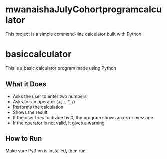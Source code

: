 # mwanaishaJulyCohortprogramcalculator

This project is a simple command-line calculator built with Python

# basiccalculator

This is a basic calculator program made using Python

## What it Does

- Asks the user to enter two numbers
- Asks for an operator (+, -, \*, /)
- Performs the calculation
- Shows the result
- If the user tries to divide by 0, the program shows an error message.
- If the operator is not valid, it gives a warning

## How to Run

Make sure Python is installed, then run


